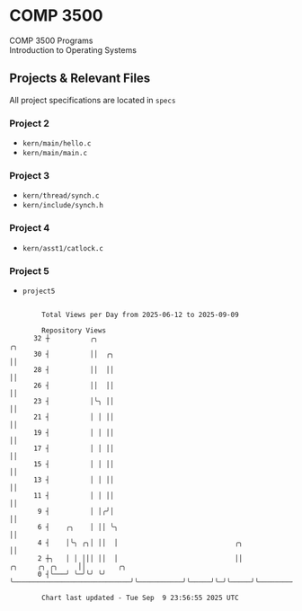 # COMP 3500
COMP 3500 Programs  
Introduction to Operating Systems  
## Projects & Relevant Files
All project specifications are located in `specs`
### Project 2
- `kern/main/hello.c`
- `kern/main/main.c`
### Project 3
- `kern/thread/synch.c`
- `kern/include/synch.h`
### Project 4
- `kern/asst1/catlock.c`
### Project 5
- `project5`

```

        Total Views per Day from 2025-06-12 to 2025-09-09

        Repository Views
      32 ┼          ╭╮                                                                ╭╮
      30 ┤          ││  ╭╮                                                            ││
      28 ┤          ││  ││                                                            ││
      26 ┤          ││  ││                                                            ││
      23 ┤          │╰╮ ││                                                            ││
      21 ┤          │ │ ││                                                            ││
      19 ┤          │ │ ││                                                            ││
      17 ┤          │ │ ││                                                            ││
      15 ┤          │ │ ││                                                            ││
      13 ┤          │ │ ││                                                            ││
      11 ┤          │ │ ││                                                            ││
       9 ┤          │ │╭╯│                                                            ││
       6 ┤    ╭╮    │ ││ ╰╮                                                           ││
       4 ┤    │╰╮ ╭╮│ ││  │                             ╭╮                            ││
       2 ┼╮   │ │ │││ ││  │                             ││           ╭╮     ╭╮ ╭╮     ││        ╭╮
       0 ┤╰───╯ ╰─╯╰╯ ╰╯  ╰─────────────────────────────╯╰───────────╯╰─────╯╰─╯╰─────╯╰────────╯╰─

        Chart last updated - Tue Sep  9 23:56:55 2025 UTC
        
```
